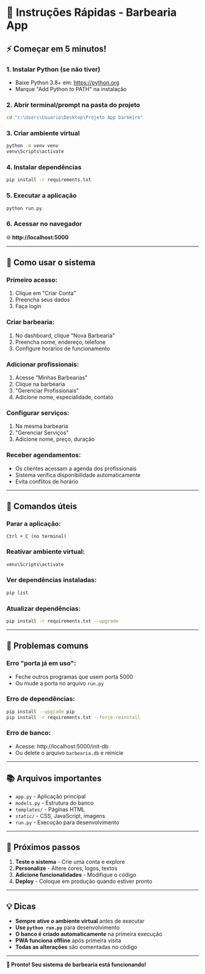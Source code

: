 # 🚀 Instruções Rápidas - Barbearia App

## ⚡ Começar em 5 minutos!

### 1. Instalar Python (se não tiver)
- Baixe Python 3.8+ em: https://python.org
- Marque "Add Python to PATH" na instalação

### 2. Abrir terminal/prompt na pasta do projeto
```bash
cd "c:\Users\Usuario\Desktop\Projeto App barbeiro"
```

### 3. Criar ambiente virtual
```bash
python -m venv venv
venv\Scripts\activate
```

### 4. Instalar dependências
```bash
pip install -r requirements.txt
```

### 5. Executar a aplicação
```bash
python run.py
```

### 6. Acessar no navegador
🌐 **http://localhost:5000**

---

## 📱 Como usar o sistema

### Primeiro acesso:
1. Clique em "Criar Conta"
2. Preencha seus dados
3. Faça login

### Criar barbearia:
1. No dashboard, clique "Nova Barbearia"
2. Preencha nome, endereço, telefone
3. Configure horários de funcionamento

### Adicionar profissionais:
1. Acesse "Minhas Barbearias"
2. Clique na barbearia
3. "Gerenciar Profissionais"
4. Adicione nome, especialidade, contato

### Configurar serviços:
1. Na mesma barbearia
2. "Gerenciar Serviços"
3. Adicione nome, preço, duração

### Receber agendamentos:
- Os clientes acessam a agenda dos profissionais
- Sistema verifica disponibilidade automaticamente
- Evita conflitos de horário

---

## 🔧 Comandos úteis

### Parar a aplicação:
```
Ctrl + C (no terminal)
```

### Reativar ambiente virtual:
```bash
venv\Scripts\activate
```

### Ver dependências instaladas:
```bash
pip list
```

### Atualizar dependências:
```bash
pip install -r requirements.txt --upgrade
```

---

## 🐛 Problemas comuns

### Erro "porta já em uso":
- Feche outros programas que usem porta 5000
- Ou mude a porta no arquivo `run.py`

### Erro de dependências:
```bash
pip install --upgrade pip
pip install -r requirements.txt --force-reinstall
```

### Erro de banco:
- Acesse: http://localhost:5000/init-db
- Ou delete o arquivo `barbearia.db` e reinicie

---

## 📚 Arquivos importantes

- `app.py` - Aplicação principal
- `models.py` - Estrutura do banco
- `templates/` - Páginas HTML
- `static/` - CSS, JavaScript, imagens
- `run.py` - Execução para desenvolvimento

---

## 🎯 Próximos passos

1. **Teste o sistema** - Crie uma conta e explore
2. **Personalize** - Altere cores, logos, textos
3. **Adicione funcionalidades** - Modifique o código
4. **Deploy** - Coloque em produção quando estiver pronto

---

## 💡 Dicas

- **Sempre ative o ambiente virtual** antes de executar
- **Use `python run.py`** para desenvolvimento
- **O banco é criado automaticamente** na primeira execução
- **PWA funciona offline** após primeira visita
- **Todas as alterações** são comentadas no código

---

**🎉 Pronto! Seu sistema de barbearia está funcionando!**










